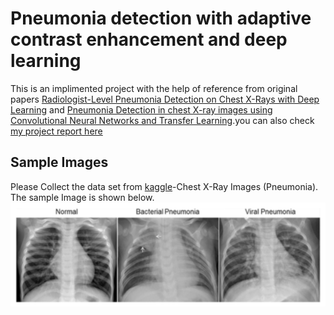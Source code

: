 # Pneumonia detection with adaptive contrast enhancement and deep learning
This is an implimented project with the help of reference from original papers [Radiologist-Level Pneumonia Detection on Chest X-Rays with Deep Learning](https://arxiv.org/abs/1711.05225) and [Pneumonia Detection in chest X-ray images using Convolutional Neural Networks and Transfer Learning](https://www.researchgate.net/publication/342619947_Pneumonia_Detection_in_chest_X-ray_images_using_Convolutional_Neural_Networks_and_Transfer_Learning).you can also check [my project report here](https://github.com/SaiPavan-Tadem/Pattern-Recognition-and-Machine-Intelligence/blob/main/Report_PneumoniaDetection.pdf)
## Sample Images 
Please Collect the data set from [kaggle](https://www.kaggle.com/datasets/paultimothymooney/chest-xray-pneumonia)-Chest X-Ray Images (Pneumonia).
The sample Image is shown below.
![Alt Text](https://github.com/SaiPavan-Tadem/Pattern-Recognition-and-Machine-Intelligence/blob/main/Images/SampleImage.png)
